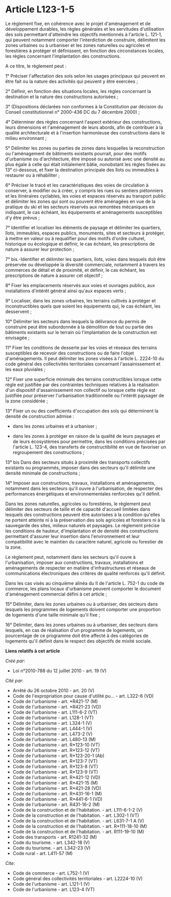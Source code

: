 # Article L123-1-5

Le règlement fixe, en cohérence avec le projet d'aménagement et de développement durables, les règles générales et les
servitudes d'utilisation des sols permettant d'atteindre les objectifs mentionnés à l'article L. 121-1, qui peuvent notamment
comporter l'interdiction de construire, délimitent les zones urbaines ou à urbaniser et les zones naturelles ou agricoles et
forestières à protéger et définissent, en fonction des circonstances locales, les règles concernant l'implantation des
constructions. 

A ce titre, le règlement peut : 

1° Préciser l'affectation des sols selon les usages principaux qui peuvent en être fait ou la nature des activités qui
peuvent y être exercées ; 

2° Définir, en fonction des situations locales, les règles concernant la destination et la nature des constructions
autorisées ; 

3° (Dispositions déclarées non conformes à la Constitution par décision du Conseil constitutionnel n° 2000-436 DC du 7
décembre 2000) ; 

4° Déterminer des règles concernant l'aspect extérieur des constructions, leurs dimensions et l'aménagement de leurs abords,
afin de contribuer à la qualité architecturale et à l'insertion harmonieuse des constructions dans le milieu environnant ; 

5° Délimiter les zones ou parties de zones dans lesquelles la reconstruction ou l'aménagement de bâtiments existants
pourrait, pour des motifs d'urbanisme ou d'architecture, être imposé ou autorisé avec une densité au plus égale à celle qui
était initialement bâtie, nonobstant les règles fixées au 13° ci-dessous, et fixer la destination principale des îlots ou
immeubles à restaurer ou à réhabiliter ; 

6° Préciser le tracé et les caractéristiques des voies de circulation à conserver, à modifier ou à créer, y compris les rues
ou sentiers piétonniers et les itinéraires cyclables, les voies et espaces réservés au transport public et délimiter les
zones qui sont ou pouvent être aménagées en vue de la pratique du ski et les secteurs réservés aux remontées mécaniques en
indiquant, le cas échéant, les équipements et aménagements susceptibles d'y être prévus ; 

7° Identifier et localiser les éléments de paysage et délimiter les quartiers, îlots, immeubles, espaces publics, monuments,
sites et secteurs à protéger, à mettre en valeur ou à requalifier pour des motifs d'ordre culturel, historique ou écologique
et définir, le cas échéant, les prescriptions de nature à assurer leur protection ; 

7° bis.-Identifier et délimiter les quartiers, îlots, voies dans lesquels doit être préservée ou développée la diversité
commerciale, notamment à travers les commerces de détail et de proximité, et définir, le cas échéant, les prescriptions de
nature à assurer cet objectif ; 

8° Fixer les emplacements réservés aux voies et ouvrages publics, aux installations d'intérêt général ainsi qu'aux espaces
verts ; 

9° Localiser, dans les zones urbaines, les terrains cultivés à protéger et inconstructibles quels que soient les équipements
qui, le cas échéant, les desservent ; 

10° Délimiter les secteurs dans lesquels la délivrance du permis de construire peut être subordonnée à la démolition de tout
ou partie des bâtiments existants sur le terrain où l'implantation de la construction est envisagée ; 

11° Fixer les conditions de desserte par les voies et réseaux des terrains susceptibles de recevoir des constructions ou de
faire l'objet d'aménagements. Il peut délimiter les zones visées à l'article L. 2224-10 du code général des collectivités
territoriales concernant l'assainissement et les eaux pluviales ; 

12° Fixer une superficie minimale des terrains constructibles lorsque cette règle est justifiée par des contraintes
techniques relatives à la réalisation d'un dispositif d'assainissement non collectif ou lorsque cette règle est justifiée
pour préserver l'urbanisation traditionnelle ou l'intérêt paysager de la zone considérée ; 

13° Fixer un ou des coefficients d'occupation des sols qui déterminent la densité de construction admise :

- dans les zones urbaines et à urbaniser ;

- dans les zones à protéger en raison de la qualité de leurs paysages et de leurs écosystèmes pour permettre, dans les
conditions précisées par l'article L. 123-4, des transferts de constructibilité en vue de favoriser un regroupement des
constructions ; 

13° bis Dans des secteurs situés à proximité des transports collectifs existants ou programmés, imposer dans des secteurs
qu'il délimite une densité minimale de constructions ; 

14° Imposer aux constructions, travaux, installations et aménagements, notamment dans les secteurs qu'il ouvre à
l'urbanisation, de respecter des performances énergétiques et environnementales renforcées qu'il définit. 

Dans les zones naturelles, agricoles ou forestières, le règlement peut délimiter des secteurs de taille et de capacité
d'accueil limitées dans lesquels des constructions peuvent être autorisées à la condition qu'elles ne portent atteinte ni à
la préservation des sols agricoles et forestiers ni à la sauvegarde des sites, milieux naturels et paysages. Le règlement
précise les conditions de hauteur, d'implantation et de densité des constructions permettant d'assurer leur insertion dans
l'environnement et leur compatibilité avec le maintien du caractère naturel, agricole ou forestier de la zone. 

Le règlement peut, notamment dans les secteurs qu'il ouvre à l'urbanisation, imposer aux constructions, travaux,
installations et aménagements de respecter en matière d'infrastructures et réseaux de communications électroniques des
critères de qualité renforcés qu'il définit. 

Dans les cas visés au cinquième alinéa du II de l'article L. 752-1 du code de commerce, les plans locaux d'urbanisme peuvent
comporter le document d'aménagement commercial défini à cet article ; 

15° Délimiter, dans les zones urbaines ou à urbaniser, des secteurs dans lesquels les programmes de logements doivent
comporter une proportion de logements d'une taille minimale qu'il fixe ; 

16° Délimiter, dans les zones urbaines ou à urbaniser, des secteurs dans lesquels, en cas de réalisation d'un programme de
logements, un pourcentage de ce programme doit être affecté à des catégories de logements qu'il définit dans le respect des
objectifs de mixité sociale.

**Liens relatifs à cet article**

_Créé par_:

  - Loi n°2010-788 du 12 juillet 2010 - art. 19 (V)

_Cité par_:

  - Arrêté du 26 octobre 2010 - art. 20 (V)
  - Code de l'expropriation pour cause d'utilité pu... - art. L322-6 (VD)
  - Code de l'urbanisme - art. *R421-17 (M)
  - Code de l'urbanisme - art. *R421-23 (VD)
  - Code de l'urbanisme - art. L111-6-2 (VT)
  - Code de l'urbanisme - art. L128-1 (VT)
  - Code de l'urbanisme - art. L324-1 (V)
  - Code de l'urbanisme - art. L444-1 (V)
  - Code de l'urbanisme - art. L473-2 (V)
  - Code de l'urbanisme - art. L480-13 (M)
  - Code de l'urbanisme - art. R*123-10 (VT)
  - Code de l'urbanisme - art. R*123-12 (VT)
  - Code de l'urbanisme - art. R*123-20-1 (Ab)
  - Code de l'urbanisme - art. R*123-7 (VT)
  - Code de l'urbanisme - art. R*123-8 (VT)
  - Code de l'urbanisme - art. R*123-9 (VT)
  - Code de l'urbanisme - art. R*421-12 (VD)
  - Code de l'urbanisme - art. R*421-15 (M)
  - Code de l'urbanisme - art. R*421-28 (VD)
  - Code de l'urbanisme - art. R*431-16-1 (M)
  - Code de l'urbanisme - art. R*441-6-1 (VD)
  - Code de l'urbanisme - art. R431-16-2 (M)
  - Code de la construction et de l'habitation. - art. L111-6-1-2 (V)
  - Code de la construction et de l'habitation. - art. L302-1 (VT)
  - Code de la construction et de l'habitation. - art. L631-7-1 A (V)
  - Code de la construction et de l'habitation. - art. R*111-18-10 (M)
  - Code de la construction et de l'habitation. - art. R111-19-10 (M)
  - Code des transports - art. R1241-32 (M)
  - Code du tourisme. - art. L342-18 (V)
  - Code du tourisme. - art. L342-23 (V)
  - Code rural - art. L411-57 (M)

_Cite_:

  - Code de commerce - art. L752-1 (V)
  - Code général des collectivités territoriales - art. L2224-10 (V)
  - Code de l'urbanisme - art. L121-1 (V)
  - Code de l'urbanisme - art. L123-4 (VT)
